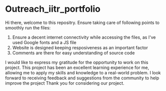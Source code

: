 # Outreach_iitr_portfolio

Hi there, welcome to this repositry. 
Ensure taking care of following points to smoothly run the files:

1) Ensure a decent internet connectivity while accessing the files, as I've used Google fonts and a JS file
2) Website is designed keeping resposiveness as an important factor
3) Comments are there for easy  understanding of source code

I would like to express my gratitude for the opportunity to work on this project.
This project has been an excellent learning experience for me, allowing me to apply my skills and knowledge to a real-world problem.
I look forward to receiving feedback and suggestions from the community to help improve the project
Thank you for considering our project.
